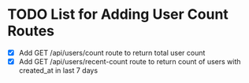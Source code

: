 # TODO List for Adding User Count Routes

- [x] Add GET /api/users/count route to return total user count
- [x] Add GET /api/users/recent-count route to return count of users with created_at in last 7 days
